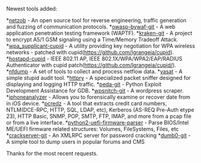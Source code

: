Newest tools added: 

*[netzob](http://www.netzob.org/) - An open source tool for reverse engineering, traffic generation and fuzzing of communication protocols.
*[owasp-bywaf-git](https://github.com/depasonico/OWASP-ByWaf) - A web application penetration testing framework (WAPTF). 
*[kraken-git](https://opensource.srlabs.de/projects/a51-decrypt) - A project to encrypt A5/1 GSM signaling using a Time/Memory Tradeoff Attack.
*[wpa_supplicant-cupid](https://github.com/lgrangeia/cupid) - A utility providing key negotiation for WPA wireless networks - patched with cupid(https://github.com/lgrangeia/cupid).
*[hostapd-cupid](https://github.com/lgrangeia/cupid) - IEEE 802.11 AP, IEEE 802.1X/WPA/WPA2/EAP/RADIUS Authenticator with cupid patch(https://github.com/lgrangeia/cupid/).
*[nfdump](http://nfdump.sourceforge.net/) - A set of tools to collect and process netflow data.
*[yasat](http://yasat.sourceforge.net/) - A simple stupid audit tool.
*[httpry](http://dumpsterventures.com/jason/httpry/) - A specialized packet sniffer designed for displaying and logging HTTP traffic.
*[peda-git](https://github.com/longld/peda) - Python Exploit Development Assistance for GDB.
*[wpsnitch-git](https://code.google.com/p/wpsnitch/) - A wordpress scraper.
*[iphoneanalyzer](http://www.crypticbit.com/zen/products/iphoneanalyzer) - Allows you to forensically examine or recover date from in iOS device.
*[pcredz](https://github.com/lgandx/PCredz) - A tool that extracts credit card numbers, NTLM(DCE-RPC, HTTP, SQL, LDAP, etc), Kerberos (AS-REQ Pre-Auth etype 23), HTTP Basic, SNMP, POP, SMTP, FTP, IMAP, and more from a pcap file or from a live interface.
*[python2-uefi-firmware-parser](https://github.com/theopolis/uefi-firmware-parser) - Parse BIOS/Intel ME/UEFI firmware related structures: Volumes, FileSystems, Files, etc
*[crackserver-git](https://github.com/averagesecurityguy/crack) - An XMLRPC server for password cracking
*[dumb0-git](https://github.com/0verl0ad/Dumb0) - A simple tool to dump users in popular forums and CMS

Thanks for the most recent requests.
